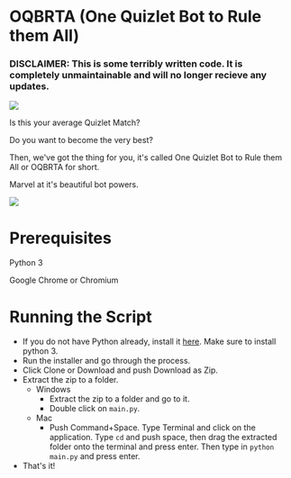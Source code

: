 # OQBRTA (One Quizlet Bot to Rule them All)
### DISCLAIMER: This is some terribly written code. It is completely unmaintainable and will no longer recieve any updates. 

![](http://i.imgur.com/Hx4O16u.gif)

Is this your average Quizlet Match?

Do you want to become the very best?

Then, we've got the thing for you, it's called One Quizlet Bot to Rule them All or OQBRTA for short.

Marvel at it's beautiful bot powers.

![](http://i.imgur.com/FPI6qtY.gif)

# Prerequisites
Python 3

Google Chrome or Chromium
# Running the Script
* If you do not have Python already, install it [here](https://python.org). Make sure to install python 3.
* Run the installer and go through the process.
* Click Clone or Download and push Download as Zip.
* Extract the zip to a folder.
  * Windows
    * Extract the zip to a folder and go to it.
    * Double click on `main.py`.
  * Mac
    * Push Command+Space. Type Terminal and click on the application. Type `cd` and push space, then drag the extracted folder onto the terminal and press enter. Then type in `python main.py` and press enter.
* That's it!
